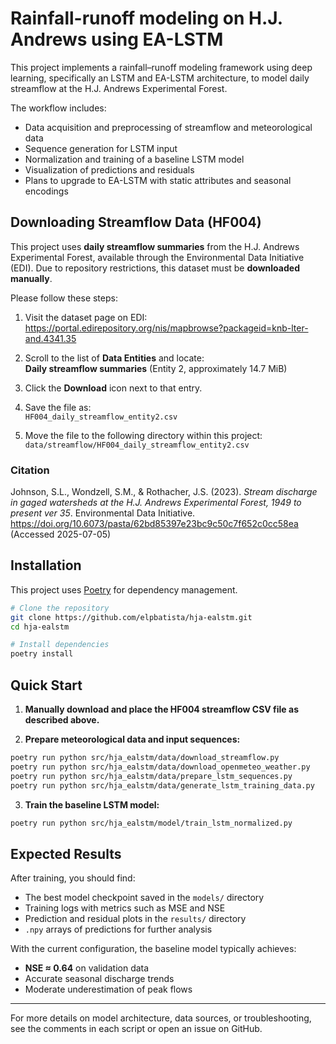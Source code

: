 # Rainfall-runoff modeling on H.J. Andrews using EA-LSTM

This project implements a rainfall–runoff modeling framework using deep learning, specifically an LSTM and EA-LSTM architecture, to model daily streamflow at the H.J. Andrews Experimental Forest.

The workflow includes:

- Data acquisition and preprocessing of streamflow and meteorological data  
- Sequence generation for LSTM input  
- Normalization and training of a baseline LSTM model  
- Visualization of predictions and residuals  
- Plans to upgrade to EA-LSTM with static attributes and seasonal encodings  

## Downloading Streamflow Data (HF004)

This project uses **daily streamflow summaries** from the H.J. Andrews Experimental Forest, available through the Environmental Data Initiative (EDI). Due to repository restrictions, this dataset must be **downloaded manually**.

Please follow these steps:

1. Visit the dataset page on EDI:  
   <https://portal.edirepository.org/nis/mapbrowse?packageid=knb-lter-and.4341.35>

2. Scroll to the list of **Data Entities** and locate:  
   **Daily streamflow summaries** (Entity 2, approximately 14.7 MiB)

3. Click the **Download** icon next to that entry.

4. Save the file as:  
   `HF004_daily_streamflow_entity2.csv`

5. Move the file to the following directory within this project:  
   `data/streamflow/HF004_daily_streamflow_entity2.csv`

### Citation

Johnson, S.L., Wondzell, S.M., & Rothacher, J.S. (2023). *Stream discharge in gaged watersheds at the H.J. Andrews Experimental Forest, 1949 to present ver 35*. Environmental Data Initiative. <https://doi.org/10.6073/pasta/62bd85397e23bc9c50c7f652c0cc58ea> (Accessed 2025-07-05)

## Installation

This project uses [Poetry](https://python-poetry.org/) for dependency management.

```bash
# Clone the repository
git clone https://github.com/elpbatista/hja-ealstm.git
cd hja-ealstm

# Install dependencies
poetry install
```

## Quick Start

1. **Manually download and place the HF004 streamflow CSV file as described above.**

2. **Prepare meteorological data and input sequences:**

```bash
poetry run python src/hja_ealstm/data/download_streamflow.py
poetry run python src/hja_ealstm/data/download_openmeteo_weather.py
poetry run python src/hja_ealstm/data/prepare_lstm_sequences.py
poetry run python src/hja_ealstm/data/generate_lstm_training_data.py
```

3. **Train the baseline LSTM model:**

```bash
poetry run python src/hja_ealstm/model/train_lstm_normalized.py
```

## Expected Results

After training, you should find:

- The best model checkpoint saved in the `models/` directory  
- Training logs with metrics such as MSE and NSE  
- Prediction and residual plots in the `results/` directory  
- `.npy` arrays of predictions for further analysis  

With the current configuration, the baseline model typically achieves:

- **NSE ≈ 0.64** on validation data  
- Accurate seasonal discharge trends  
- Moderate underestimation of peak flows

---

For more details on model architecture, data sources, or troubleshooting, see the comments in each script or open an issue on GitHub.
